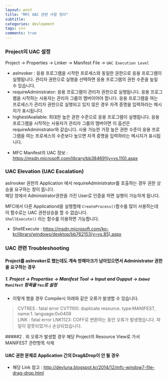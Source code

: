 ```yaml
---
layout: post
title: "MFC UAC 관련 사항 정리"
subtitle:  
categories: devlopment
tags: c++
comments: true
---
```


### Project의 UAC 설정

Project -> Properties -> Linker -> Manifest File -> `UAC Execution Level`

- asInvoker : 응용 프로그램을 시작한 프로세스와 동일한 권한으로 응용 프로그램이 실행됩니다. 관리자 권한으로 실행을 선택하면 응용 프로그램의 권한 수준을 높일 수 있습니다.
- requireAdministrator: 응용 프로그램이 관리자 권한으로 실행됩니다. 응용 프로그램을 시작하는 사용자는 관리자 그룹의 멤버이어야 합니다. 응용 프로그램을 여는 프로세스가 관리자 권한으로 실행되고 있지 않은 경우 자격 증명을 입력하라는 메시지가 표시됩니다.
- highestAvailable: 최대한 높은 권한 수준으로 응용 프로그램이 실행됩니다. 응용 프로그램을 시작하는 사용자가 관리자 그룹의 멤버이면 이 옵션은 requireAdministrator와 같습니다. 사용 가능한 가장 높은 권한 수준이 응용 프로그램을 여는 프로세스의 수준보다 높으면 자격 증명을 입력하라는 메시지가 표시됩니다.
 
* MFC Manifest의 UAC 정보 : <https://msdn.microsoft.com/library/bb384691(v=vs.110).aspx>

### UAC Elevation (UAC Escalation)

asInvoker 권한의 Application 에서 requireAdministrator를 호출하는 경우 권한 상승을 요구하는 창이 뜹니다.  
해당 창에서 Administrator권한을 가진 User로 인증을 하면 실행이 가능하게 됩니다.

MFC에서 다른 Applicationd을 실행할때 `CreateProcess()`함수를 많이 사용하는데 이 함수로는 UAC 권한상승을 할 수 없습니다.  
`ShellExecute()` 라는 함수를 이용하면 가능합니다.

* ShellExecute : <https://msdn.microsoft.com/ko-kr/library/windows/desktop/bb762153(v=vs.85).aspx>

### UAC 관련 Troubleshooting

#### Project를 asInvoker로 했는데도 계속 방패마크가 남아있으면서 Administrator 권한을 요구하는 경우

##### 1. Project -> Propertise -> Manifest Tool -> Input and Oupput -> `Embed Manifest` 항목을 `Yes`로 설정
  - 이렇게 했을 경우 Compile시 아래와 같은 오류가 발생할 수 있습니다.

>CVTRES : fatal error CVT1100: duplicate resource.  type:MANIFEST, name:1. language:0x0409  
LINK : fatal error LNK1123: COFF로 변환하는 동안 오류가 발생했습니다. 파일이 잘못되었거나 손상되었습니다.  

#####2 . 위 오류가 발생할 경우 해당 Project의 Resource View로 가서 MANIFEST 관련항목 삭제

#### UAC 권한 문제로 Application 간의 Drag&Drop이 안 될 경우

* 해당 Link 참고 : <http://devluna.blogspot.kr/2014/12/mfc-window7-file-drag-drop.html>

